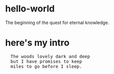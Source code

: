 # hello-world
The beginning of the quest for eternal knowledge.
<html><head><title>Hello world</title></head>
<body><p><h1>here's my intro</h1>
<pre>
  The woods lovely dark and deep
  but I have promises to keep
  miles to go before I sleep.
</pre>
</p></body></html>
